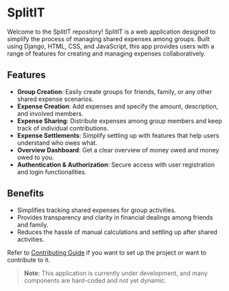 # SplitIT

Welcome to the SplitIT repository! SplitIT is a web application designed to simplify the process of managing shared expenses among groups. Built using Django, HTML, CSS, and JavaScript, this app provides users with a range of features for creating and managing expenses collaboratively.

## Features

- **Group Creation**: Easily create groups for friends, family, or any other shared expense scenarios.
- **Expense Creation**: Add expenses and specify the amount, description, and involved members.
- **Expense Sharing**: Distribute expenses among group members and keep track of individual contributions.
- **Expense Settlements**: Simplify settling up with features that help users understand who owes what.
- **Overview Dashboard**: Get a clear overview of money owed and money owed to you.
- **Authentication & Authorization**: Secure access with user registration and login functionalities.

## Benefits
- Simplifies tracking shared expenses for group activities.
- Provides transparency and clarity in financial dealings among friends and family.
- Reduces the hassle of manual calculations and settling up after shared activities.

Refer to [Contributing Guide](CONTRIBUTING.md) if you want to set up the project or want to contribute to it.

> **Note**: This application is currently under development, and many components are hard-coded and not yet dynamic.
